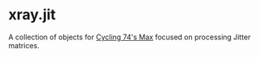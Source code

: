 # xray.jit
A collection of objects for [Cycling 74's Max](https://cycling74.com/) focused on processing Jitter matrices.
